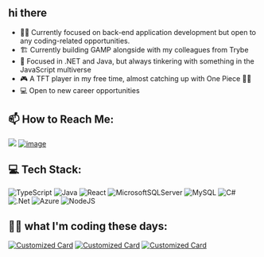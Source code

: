## hi there 
- 🧙‍♂️ Currently focused on back-end application development but open to any coding-related opportunities.
- 🏗️ Currently building GAMP alongside with my colleagues from Trybe
- 📘 Focused in .NET and Java, but always tinkering with something in the JavaScript multiverse
- 🎮 A TFT player in my free time, almost catching up with One Piece 🏴‍☠️
- 💻 Open to new career opportunities



## 📫 How to Reach Me:
  
 <a href="mailto:soutogabriel04@gmail.com?"><img src="https://img.shields.io/badge/gmail-%23DD0031.svg?&style=for-the-badge&logo=gmail&logoColor=white"/></a>
 [![image](https://img.shields.io/badge/Linkedin-0077B5?style=for-the-badge&logo=linkedin&logoColor=white)](https://www.linkedin.com/in/gabrielsouto-developer/)


## 💻 Tech Stack:
![TypeScript](https://img.shields.io/badge/typescript-%23007ACC.svg?style=for-the-badge&logo=typescript&logoColor=white) ![Java](https://img.shields.io/badge/java-%23ED8B00.svg?style=for-the-badge&logo=openjdk&logoColor=white) ![React](https://img.shields.io/badge/react-%2320232a.svg?style=for-the-badge&logo=react&logoColor=%2361DAFB) ![MicrosoftSQLServer](https://img.shields.io/badge/Microsoft%20SQL%20Server-CC2927?style=for-the-badge&logo=microsoft%20sql%20server&logoColor=white) ![MySQL](https://img.shields.io/badge/mysql-%2300000f.svg?style=for-the-badge&logo=mysql&logoColor=white) ![C#](https://img.shields.io/badge/c%23-%23239120.svg?style=for-the-badge&logo=c-sharp&logoColor=white) ![.Net](https://img.shields.io/badge/.NET-5C2D91?style=for-the-badge&logo=.net&logoColor=white)  ![Azure](https://img.shields.io/badge/azure-%230072C6.svg?style=for-the-badge&logo=microsoftazure&logoColor=white) ![NodeJS](https://img.shields.io/badge/node.js-6DA55F?style=for-the-badge&logo=node.js&logoColor=white)

## 👩‍💻 what I'm coding these days:
[![Customized Card](https://github-readme-stats-gabesouto.vercel.app/api/pin?username=GAMP-GROUP&repo=Recipe-APP-GAMP&title_color=fff&icon_color=f9f9f9&text_color=9f9f9f&bg_color=151515)](https://github.com/GAMP-GROUP/Recipe-APP-GAMP)
[![Customized Card](https://github-readme-stats-gabesouto.vercel.app/api/pin?username=gabesouto&repo=Trybe-Football-Club&title_color=fff&icon_color=f9f9f9&text_color=9f9f9f&bg_color=151515)](https://github.com/gabesouto/Trybe-Football-Club)
[![Customized Card](https://github-readme-stats-gabesouto.vercel.app/api/pin?username=gabesouto&repo=hotel-management2&title_color=fff&icon_color=f9f9f9&text_color=9f9f9f&bg_color=151515)](https://github.com/gabesouto/recipe-api)




